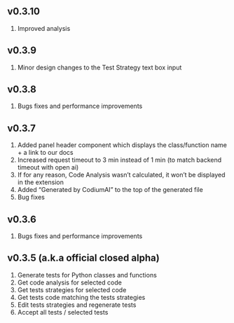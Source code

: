 ## v0.3.10
  1. Improved analysis 

## v0.3.9
  1. Minor design changes to the Test Strategy text box input

## v0.3.8
  1. Bugs fixes and performance improvements

## v0.3.7
  1. Added panel header component which displays the class/function name + a link to our docs
  2. Increased request timeout to 3 min instead of 1 min (to match backend timeout with open ai)
  3. If for any reason, Code Analysis wasn’t calculated, it won’t be displayed in the extension
  4. Added “Generated by CodiumAI” to the top of the generated file
  5. Bug fixes

## v0.3.6 
  1. Bugs fixes and performance improvements

## v0.3.5 (a.k.a official closed alpha)
  1. Generate tests for Python classes and functions
  2. Get code analysis for selected code
  3. Get tests strategies for selected code
  4. Get tests code matching the tests strategies
  5. Edit tests strategies and regenerate tests
  6. Accept all tests / selected tests
